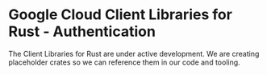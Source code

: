 # Google Cloud Client Libraries for Rust - Authentication

The Client Libraries for Rust are under active development. We are creating
placeholder crates so we can reference them in our code and tooling.
